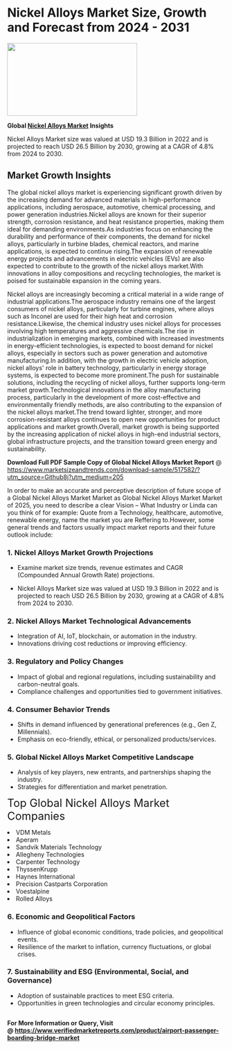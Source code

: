 <H1>Nickel Alloys Market Size, Growth and Forecast from 2024 - 2031</H1><img class="aligncenter size-medium wp-image-584254" src="https://thirdeyenews.in/wp-content/uploads/2024/09/Global-Market-Research-300x168.jpeg" alt="" width="300" height="168" /><p><strong>Global&nbsp;<a href="https://www.marketsizeandtrends.com/download-sample/517582/?utm_source=Github8j?utm_medium=205">Nickel Alloys Market</a> Insights</strong></p><p>Nickel Alloys Market size was valued at USD 19.3 Billion in 2022 and is projected to reach USD 26.5 Billion by 2030, growing at a CAGR of 4.8% from 2024 to 2030.</p><p><h2>Market Growth Insights</h2> <p>The global nickel alloys market is experiencing significant growth driven by the increasing demand for advanced materials in high-performance applications, including aerospace, automotive, chemical processing, and power generation industries.Nickel alloys are known for their superior strength, corrosion resistance, and heat resistance properties, making them ideal for demanding environments.As industries focus on enhancing the durability and performance of their components, the demand for nickel alloys, particularly in turbine blades, chemical reactors, and marine applications, is expected to continue rising.The expansion of renewable energy projects and advancements in electric vehicles (EVs) are also expected to contribute to the growth of the nickel alloys market.With innovations in alloy compositions and recycling technologies, the market is poised for sustainable expansion in the coming years.</p> <p>Nickel alloys are increasingly becoming a critical material in a wide range of industrial applications.The aerospace industry remains one of the largest consumers of nickel alloys, particularly for turbine engines, where alloys such as Inconel are used for their high heat and corrosion resistance.Likewise, the chemical industry uses nickel alloys for processes involving high temperatures and aggressive chemicals.The rise in industrialization in emerging markets, combined with increased investments in energy-efficient technologies, is expected to boost demand for nickel alloys, especially in sectors such as power generation and automotive manufacturing.In addition, with the growth in electric vehicle adoption, nickel alloys' role in battery technology, particularly in energy storage systems, is expected to become more prominent.The push for sustainable solutions, including the recycling of nickel alloys, further supports long-term market growth.Technological innovations in the alloy manufacturing process, particularly in the development of more cost-effective and environmentally friendly methods, are also contributing to the expansion of the nickel alloys market.The trend toward lighter, stronger, and more corrosion-resistant alloys continues to open new opportunities for product applications and market growth.Overall, market growth is being supported by the increasing application of nickel alloys in high-end industrial sectors, global infrastructure projects, and the transition toward green energy and sustainability.</p> <p><span class=""><strong>Download Full PDF Sample Copy of Global Nickel Alloys Market Report</strong> @ <a href="https://www.marketsizeandtrends.com/download-sample/517582/?utm_source=Github8j?utm_medium=205" target="_blank">https://www.marketsizeandtrends.com/download-sample/517582/?utm_source=Github8j?utm_medium=205</a></span></p><p>In order to make an accurate and perceptive description of future scope of a Global&nbsp;Nickel Alloys Market Market as Global&nbsp;Nickel Alloys Market Market of 2025, you need to describe a clear Vision &ndash; What Industry or Linda can you think of for example: Quote from a Technology, healthcare, automotive, renewable energy, name the market you are Reffering to.However, some general trends and factors usually impact market reports and their future outlook include:</p><h3>1.&nbsp;<strong>Nickel Alloys Market Growth Projections</strong></h3><ul><li>Examine market size trends, revenue estimates and CAGR (Compounded Annual Growth Rate) projections.</li><li><p>Nickel Alloys Market size was valued at USD 19.3 Billion in 2022 and is projected to reach USD 26.5 Billion by 2030, growing at a CAGR of 4.8% from 2024 to 2030.</p></li></ul><h3>2.&nbsp;<strong>Nickel Alloys Market Technological Advancements</strong></h3><ul><li>Integration of AI, IoT, blockchain, or automation in the industry.</li><li>Innovations driving cost reductions or improving efficiency.</li></ul><h3>3.&nbsp;<strong>Regulatory and Policy Changes</strong></h3><ul><li>Impact of global and regional regulations, including sustainability and carbon-neutral goals.</li><li>Compliance challenges and opportunities tied to government initiatives.</li></ul><h3>4.&nbsp;<strong>Consumer Behavior Trends</strong></h3><ul><li>Shifts in demand influenced by generational preferences (e.g., Gen Z, Millennials).</li><li>Emphasis on eco-friendly, ethical, or personalized products/services.</li></ul><h3>5.&nbsp;<strong>Global Nickel Alloys Market Competitive Landscape</strong></h3><ul><li>Analysis of key players, new entrants, and partnerships shaping the industry.</li><li>Strategies for differentiation and market penetration.</li></ul><p data-pm-slice="1 1 []"><span style="color: inherit; font-family: inherit; font-size: 25px;">Top Global Nickel Alloys Market Companies</span></p><div class="" data-test-id=""><p><li>VDM Metals</li><li> Aperam</li><li> Sandvik Materials Technology</li><li> Allegheny Technologies</li><li> Carpenter Technology</li><li> ThyssenKrupp</li><li> Haynes International</li><li> Precision Castparts Corporation</li><li> Voestalpine</li><li> Rolled Alloys</li></p></div><h3>6.&nbsp;<strong>Economic and Geopolitical Factors</strong></h3><ul><li>Influence of global economic conditions, trade policies, and geopolitical events.</li><li>Resilience of the market to inflation, currency fluctuations, or global crises.</li></ul><h3>7.&nbsp;<strong>Sustainability and ESG (Environmental, Social, and Governance)</strong></h3><ul><li>Adoption of sustainable practices to meet ESG criteria.</li><li>Opportunities in green technologies and circular economy principles.</li></ul><h2><strong style="font-size: 14px;">For More Information or Query, Visit @&nbsp;</strong><a style="background-color: #ffffff; font-size: 14px;" href="https://www.marketsizeandtrends.com/report/nickel-alloys-market/" target="_blank">https://www.verifiedmarketreports.com/product/airport-passenger-boarding-bridge-market</a></h2>